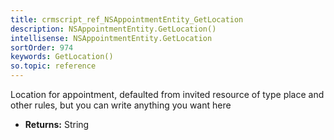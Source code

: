 ```yaml
---
title: crmscript_ref_NSAppointmentEntity_GetLocation
description: NSAppointmentEntity.GetLocation()
intellisense: NSAppointmentEntity.GetLocation
sortOrder: 974
keywords: GetLocation()
so.topic: reference
---
```



Location for appointment, defaulted from invited resource of type place and other rules, but you can write anything you want here



* **Returns:** String


